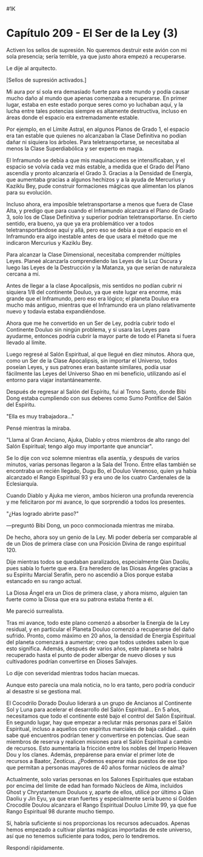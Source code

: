 
#1K 

# Capítulo 209 - El Ser de la Ley (3)


Activen los sellos de supresión. No queremos destruir este avión con mi sola presencia; sería terrible, ya que justo ahora empezó a recuperarse.

Le dije al arquitecto.

[Sellos de supresión activados.]

Mi aura por sí sola era demasiado fuerte para este mundo y podía causar mucho daño al mundo que apenas comenzaba a recuperarse. En primer lugar, estaba en este estado porque seres como yo luchaban aquí, y la lucha entre tales potencias siempre es altamente destructiva, incluso en áreas donde el espacio era extremadamente estable.

Por ejemplo, en el Límite Astral, en algunos Planos de Grado 1, el espacio era tan estable que quienes no alcanzaban la Clase Definitiva no podían dañar ni siquiera los árboles. Para teletransportarse, se necesitaba al menos la Clase Superdiabólica y ser experto en magia.

El Inframundo se debía a que mis maquinaciones se intensificaban, y el espacio se volvía cada vez más estable, a medida que el Grado del Plano ascendía y pronto alcanzaría el Grado 3. Gracias a la Densidad de Energía, que aumentaba gracias a algunos hechizos y a la ayuda de Mercurius y Kaziklu Bey, pude construir formaciones mágicas que alimentan los planos para su evolución.

Incluso ahora, era imposible teletransportarse a menos que fuera de Clase Alta, y predigo que para cuando el Inframundo alcanzara el Plano de Grado 3, solo los de Clase Definitiva y superior podrían teletransportarse. En cierto sentido, era bueno, ya que ya era problemático ver a todos teletransportándose aquí y allá, pero eso se debía a que el espacio en el Inframundo era algo inestable antes de que usara el método que me indicaron Mercurius y Kaziklu Bey.

Para alcanzar la Clase Dimensional, necesitaba comprender múltiples Leyes. Planeé alcanzarla comprendiendo las Leyes de la Luz Oscura y luego las Leyes de la Destrucción y la Matanza, ya que serían de naturaleza cercana a mí.

Antes de llegar a la clase Apocalipsis, mis sentidos no podían cubrir ni siquiera 1/8 del continente Douluo, ya que este lugar era enorme, más grande que el Inframundo, pero eso era lógico; el planeta Douluo era mucho más antiguo, mientras que el Inframundo era un plano relativamente nuevo y todavía estaba expandiéndose.

Ahora que me he convertido en un Ser de Ley, podría cubrir todo el Continente Douluo sin ningún problema, y ​​si usara las Leyes para ayudarme, entonces podría cubrir la mayor parte de todo el Planeta si fuera llevado al límite.

Luego regresé al Salón Espiritual, al que llegué en diez minutos. Ahora que, como un Ser de la Clase Apocalipsis, sin importar el Universo, todos poseían Leyes, y sus patrones eran bastante similares, podía usar fácilmente las Leyes del Universo Shao en mi beneficio, utilizando así el entorno para viajar instantáneamente.

Después de regresar al Salón del Espíritu, fui al Trono Santo, donde Bibi Dong estaba cumpliendo con sus deberes como Sumo Pontífice del Salón del Espíritu.

"Ella es muy trabajadora..."

Pensé mientras la miraba.

"Llama al Gran Anciano, Ajuka, Diablo y otros miembros de alto rango del Salón Espiritual; tengo algo muy importante que anunciar".

Se lo dije con voz solemne mientras ella asentía, y después de varios minutos, varias personas llegaron a la Sala del Trono. Entre ellas también se encontraba un recién llegado, Dugu Bo, el Douluo Venenoso, quien ya había alcanzado el Rango Espiritual 93 y era uno de los cuatro Cardenales de la Eclesiarquía.

Cuando Diablo y Ajuka me vieron, ambos hicieron una profunda reverencia y me felicitaron por mi avance, lo que sorprendió a todos los presentes.

"¿Has logrado abrirte paso?"

—preguntó Bibi Dong, un poco conmocionada mientras me miraba.

De hecho, ahora soy un genio de la Ley. Mi poder debería ser comparable al de un Dios de primera clase con una Posición Divina de rango espiritual 120.

Dije mientras todos se quedaban paralizados, especialmente Qian Daoliu, pues sabía lo fuerte que era. Era heredero de las Diosas Ángeles gracias a su Espíritu Marcial Serafín, pero no ascendió a Dios porque estaba estancado en su rango actual.

La Diosa Ángel era un Dios de primera clase, y ahora mismo, alguien tan fuerte como la Diosa que era su patrona estaba frente a él.

Me pareció surrealista.

Tras mi avance, todo este plano comenzó a absorber la Energía de la Ley residual, y en particular el Planeta Douluo comenzó a recuperarse del daño sufrido. Pronto, como máximo en 20 años, la densidad de Energía Espiritual del planeta comenzará a aumentar; creo que todos ustedes saben lo que esto significa. Además, después de varios años, este planeta se habrá recuperado hasta el punto de poder albergar de nuevo dioses y sus cultivadores podrían convertirse en Dioses Salvajes.

Lo dije con severidad mientras todos hacían muecas.

Aunque esto parecía una mala noticia, no lo era tanto, pero podría conducir al desastre si se gestiona mal.

El Cocodrilo Dorado Douluo liderará a un grupo de Ancianos al Continente Sol y Luna para acelerar el desarrollo del Salón Espiritual... En 5 años, necesitamos que todo el continente esté bajo el control del Salón Espiritual. En segundo lugar, hay que empezar a reclutar más personas para el Salón Espiritual, incluso a aquellos con espíritus marciales de baja calidad... quién sabe qué encuentros podrían tener y convertirse en potencias. Que sean miembros de reserva y realicen misiones para el Salón Espiritual a cambio de recursos. Esto aumentaría la fricción entre los nobles del Imperio Heaven Dou y los clanes. Además, prepárense para enviar el primer lote de recursos a Baator, Zeoticus. ¿Podemos esperar más puestos de ese tipo que permitan a personas mayores de 40 años formar núcleos de alma?

Actualmente, solo varias personas en los Salones Espirituales que estaban por encima del límite de edad han formado Núcleos de Alma, incluidos Ghost y Chrystantenum Douluos y, aparte de ellos, utilicé por último a Qian Daoliu y Jin Eyu, ya que eran fuertes y especialmente sería bueno si Golden Crocodile Doulou alcanzara el Rango Espiritual Douluo Límite 99, ya que fue Rango Espiritual 98 durante mucho tiempo.

Sí, habría suficiente si nos proporcionas los recursos adecuados. Apenas hemos empezado a cultivar plantas mágicas importadas de este universo, así que no tenemos suficiente para todos, pero lo tendremos.

Respondí rápidamente.